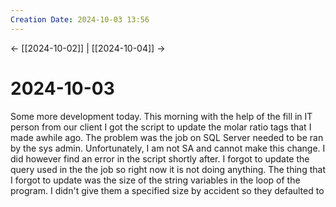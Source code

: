 ```yaml
---
Creation Date: 2024-10-03 13:56
---
```


<- [[2024-10-02]] | [[2024-10-04]]  ->

# 2024-10-03
Some more development today. This morning with the help of the fill in IT person from our client I got the script to update the molar ratio tags that I made awhile ago. The problem was the job on SQL Server needed to be ran by the sys admin. Unfortunately, I am not SA and cannot make this change. I did however find an error in the script shortly after. I forgot to update the query used in the the job so right now it is not doing anything.  The thing that I forgot to update was the size of the string variables in the loop of the program. I didn't give them a specified size by accident so they defaulted to 